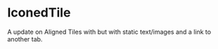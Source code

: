 # IconedTile

A update on Aligned Tiles with but with static text/images and a link to another tab.
